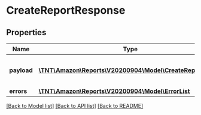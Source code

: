 # CreateReportResponse

## Properties
Name | Type | Description | Notes
------------ | ------------- | ------------- | -------------
**payload** | [**\TNT\Amazon\Reports\V20200904\Model\CreateReportResult**](CreateReportResult.md) | The payload for the createReport operation. | [optional] 
**errors** | [**\TNT\Amazon\Reports\V20200904\Model\ErrorList**](ErrorList.md) |  | [optional] 

[[Back to Model list]](../README.md#documentation-for-models) [[Back to API list]](../README.md#documentation-for-api-endpoints) [[Back to README]](../README.md)


